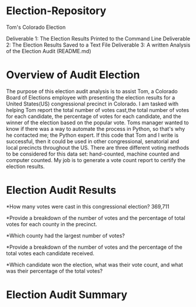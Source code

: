 # Election-Repository
Tom's Colorado Election

Deliverable 1:  The Election Results Printed to the Command Line
Deliverable 2:  The Election Results Saved to a Text File
Deliverable 3:  A written Analysis of the Election Audit (README.md)

# Overview of Audit Election
The purpose of this election audit analysis is to assist Tom, a Colorado Board of Elections employee with presenting the election results for a United States(US) congressional precinct in Colorado. I am tasked with helping Tom report the total number of votes cast,the total number of votes for each candidate, the percentage of votes for each candidate, and the winner of the election based on the popular vote.  Toms manager wanted to know if there was a way to automate the process in Python, so that's why he contacted me; the Python expert.  If this code that Tom and I write is successful, then it could be used in other congressional, senatorial and local precincts throughout the US.  There are three different voting methods to be considered for this data set:  hand-counted, machine counted and computer counted.  My job is to generate a vote count report to certify the election results.


# Election Audit Results
*How many votes were cast in this congressional election? 369,711

*Provide a breakdown of the number of votes and the percentage of total votes for each county in the precinct.

*Which county had the largest number of votes?

*Provide a breakdown of the number of votes and the percentage of the total votes each candidate received.

*Which candidate won the election, what was their vote count, and what was their percentage of the total votes?



# Election Audit Summary
